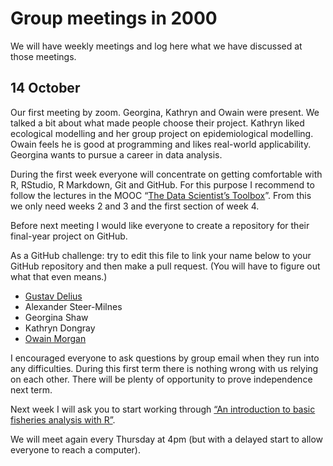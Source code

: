 Group meetings in 2000
================

We will have weekly meetings and log here what we have discussed at those meetings.

## 14 October

Our first meeting by zoom. Georgina, Kathryn and Owain were present. We talked
a bit about what made people choose their project. Kathryn liked
ecological modelling and her group project on epidemiological modelling.
Owain feels he is good at programming and likes real-world
applicability. Georgina wants to pursue a career in data analysis.

During the first week everyone will concentrate on getting comfortable
with R, RStudio, R Markdown, Git and GitHub. For this purpose I
recommend to follow the lectures in the MOOC “[The Data Scientist’s
Toolbox](https://www.coursera.org/learn/data-scientists-tools)”. From
this we only need weeks 2 and 3 and the first section of week 4.

Before next meeting I would like everyone to create a repository for
their final-year project on GitHub.

As a GitHub challenge: try to edit this file to link your name below to
your GitHub repository and then make a pull request. (You will have to
figure out what that even means.)

- [Gustav Delius](https://github.com/gustavdelius/fisheries-data-analysis)
-  Alexander Steer-Milnes
-  Georgina Shaw
-  Kathryn Dongray
-  [Owain Morgan](https://github.com/owainrmorgan/fisheries-dissertation)

I encouraged everyone to ask questions by group email when they run into
any difficulties. During this first term there is nothing wrong with us
relying on each other. There will be plenty of opportunity to prove
independence next term.

Next week I will ask you to start working through 
[“An introduction to basic fisheries analysis with R”](https://sfg-ucsb.github.io/fishery-manageR/).

We will meet again every Thursday at 4pm (but with a delayed start to allow
everyone to reach a computer).
